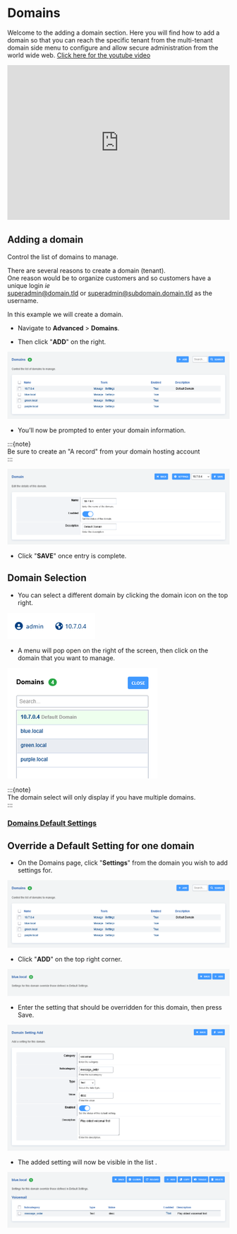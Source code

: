 # Domains

Welcome to the adding a domain section. Here you will find how to add a
domain so that you can reach the specific tenant from the multi-tenant
domain side menu to configure and allow secure administration from the
world wide web. [Click here for the youtube
video](https://youtu.be/frMNh43GfUo)

<div style="text-align: center; margin-bottom: 2em;">
<iframe width="100%" height="350" src="https://www.youtube.com/embed/frMNh43GfUo?rel=0" frameborder="0" ; encrypted-media" allowfullscreen></iframe>
</div>

## Adding a domain

Control the list of domains to manage.

There are several reasons to create a domain (tenant).   
One reason would be to organize customers and so customers have a unique login *ie*   
<superadmin@domain.tld> or <superadmin@subdomain.domain.tld> as the
username.

In this example we will create a domain.

- Navigate to **Advanced** > **Domains**.

- Then click "**ADD**" on the right.

![image](../_static/images/advanced/domains/fusionpbx_domains1.png)

- You’ll now be prompted to enter your domain information. 

:::{note}   
Be sure to create an "A record" from your domain hosting account   
:::   

![image](../_static/images/advanced/domains/fusionpbx_domains2.png)

- Click "**SAVE**" once entry is complete.

## Domain Selection

- You can select a different domain by clicking the domain icon on the top right.

![image](../_static/images/advanced/domains/fusionpbx_domains4.png)

- A menu will pop open on the right of the screen, then click on the domain that you want to manage.

![image](../_static/images/advanced/domains/fusionpbx_domains3.png)

:::{note}    
The domain select will only display if you have multiple domains.   
:::   

### [Domains Default Settings](/en/latest/advanced/default_settings.html#id7)

## Override a Default Setting for one domain

- On the Domains page, click "**Settings**" from the domain you wish to add settings for.

![image](../_static/images/advanced/domains/fusionpbx_domains1.png)

- Click "**ADD**" on the top right corner.

![image](../_static/images/advanced/domains/fusionpbx_domains5.png)

- Enter the setting that should be overridden for this domain, then press
  Save.

![image](../_static/images/advanced/domains/fusionpbx_domains6.png)

- The added setting will now be visible in the list .

![image](../_static/images/advanced/domains/fusionpbx_domains7.png)
